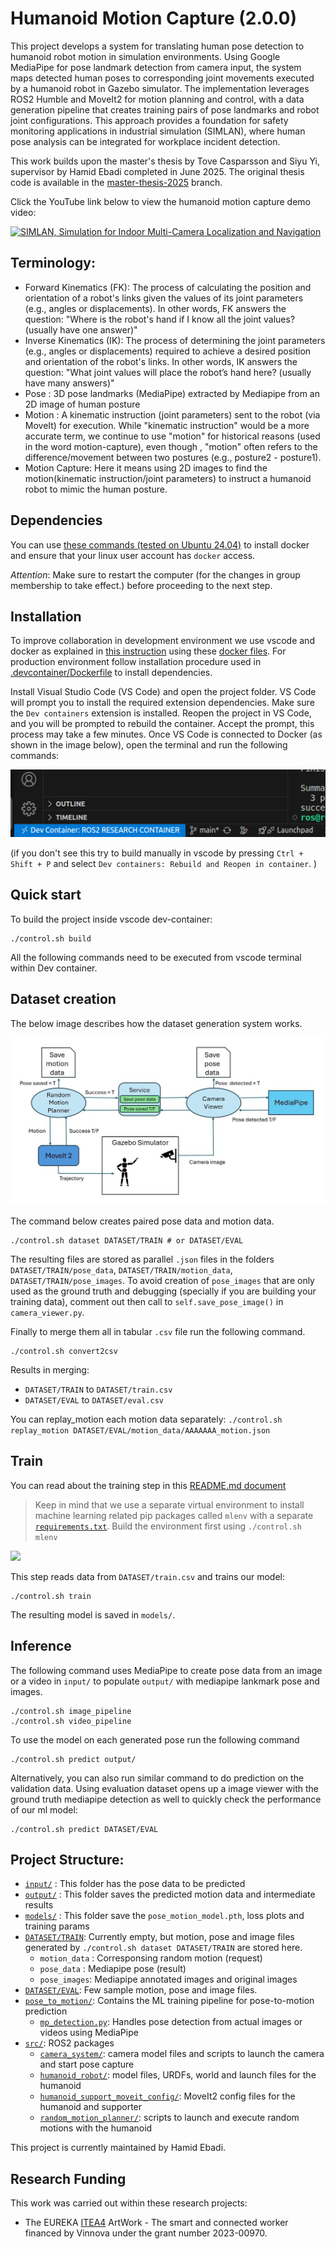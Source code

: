 # Humanoid Motion Capture (2.0.0)


This project develops a system for translating human pose detection to humanoid robot motion in simulation environments. Using Google MediaPipe for pose landmark detection from camera input, the system maps detected human poses to corresponding joint movements executed by a humanoid robot in Gazebo simulator. The implementation leverages ROS2 Humble and MoveIt2 for motion planning and control, with a data generation pipeline that creates training pairs of pose landmarks and robot joint configurations. This approach provides a foundation for safety monitoring applications in industrial simulation (SIMLAN), where human pose analysis can be integrated for workplace incident detection.

This work builds upon the master's thesis by Tove Casparsson and Siyu Yi, supervisor by Hamid Ebadi completed in June 2025. The original thesis code is available in the  [master-thesis-2025](https://github.com/infotiv-research/humanoid-mocap/tree/master-thesis-2025) branch.


Click the YouTube link below to view the humanoid motion capture demo video:

[![SIMLAN, Simulation for Indoor Multi-Camera Localization and Navigation](https://img.youtube.com/vi/-jM3-71x7ZQ/default.jpg)](https://www.youtube.com/watch?v=-jM3-71x7ZQ)



## Terminology:


- Forward Kinematics (FK): The process of calculating the position and orientation of a robot's links given the values of its joint parameters (e.g., angles or displacements). In other words, FK answers the question: "Where is the robot's hand if I know all the joint values? (usually have one answer)"
- Inverse Kinematics (IK): The process of determining the joint parameters (e.g., angles or displacements) required to achieve a desired position and orientation of the robot's links. In other words, IK answers the question: "What joint values will place the robot’s hand here? (usually have many answers)"
- Pose : 3D pose landmarks (MediaPipe) extracted by Mediapipe from an 2D image of human posture
- Motion : A kinematic instruction (joint parameters) sent to the robot (via MoveIt) for execution. While "kinematic instruction" would be a more accurate term, we continue to use "motion" for historical reasons (used in the word motion-capture), even though , "motion" often refers to the difference/movement between two postures (e.g., posture2 - posture1).
- Motion Capture: Here it means using 2D images to find the motion(kinematic instruction/joint parameters) to instruct a humanoid robot to mimic the human posture.

## Dependencies

You can use [these commands (tested on Ubuntu 24.04)](DEPENDENCIES.md) to install  docker and ensure that your linux user account has `docker` access.

*Attention*: Make sure to restart the computer (for the changes in group membership to take effect.) before proceeding to the next step.


## Installation

To improve collaboration in development environment we use vscode and docker as explained in [this instruction](https://www.allisonthackston.com/articles/docker-development.html) using these [docker files](https://github.com/athackst/dockerfiles). For production environment follow installation procedure used in [.devcontainer/Dockerfile](.devcontainer/Dockerfile) to install dependencies.

Install Visual Studio Code (VS Code) and open the project folder. VS Code will prompt you to install the required extension dependencies.
Make sure the `Dev containers` extension is installed. Reopen the project in VS Code, and you will be prompted to rebuild the container. Accept the prompt, this process may take a few minutes.
Once VS Code is connected to Docker (as shown in the image below), open the terminal and run the following commands:

![dev container in vscode](resources/vscode.png)

(if you don't see this try to build manually in vscode by pressing `Ctrl + Shift + P` and select `Dev containers: Rebuild and Reopen in container`.
)

## Quick start
To build the project inside vscode dev-container:

```
./control.sh build
```

All the following commands need to be executed from vscode terminal within Dev container.

## Dataset creation
The below image describes how the dataset generation system works.

![Dataset generation overview](resources/dataset_generation.jpg)


The command below  creates paired pose data and motion data.

```
./control.sh dataset DATASET/TRAIN # or DATASET/EVAL

```

The resulting files are stored as parallel `.json` files in the folders `DATASET/TRAIN/pose_data`, `DATASET/TRAIN/motion_data`, `DATASET/TRAIN/pose_images`. 
To avoid creation of `pose_images` that are only used as the ground truth and debugging (specially if you are building your training data), comment out then call to `self.save_pose_image()` in `camera_viewer.py`.

Finally to merge them all in tabular `.csv` file run the following command.
```
./control.sh convert2csv
```
Results in merging:
- `DATASET/TRAIN` to `DATASET/train.csv`
- `DATASET/EVAL` to `DATASET/eval.csv`

You can replay_motion each motion data separately: `./control.sh replay_motion DATASET/EVAL/motion_data/AAAAAAA_motion.json`

## Train

You can read about the training step in this [README.md document](pose_to_motion/README.md)

> Keep in mind that we use a separate virtual environment to install machine learning related pip packages called `mlenv`  with a separate [`requirements.txt`](pose_to_motion/MLrequirements.txt). Build the environment first using `./control.sh mlenv`

![](resources/ML.drawio.png)

This step reads data from `DATASET/train.csv` and trains our model:

```
./control.sh train
```
The resulting model is saved in `models/`.

## Inference

The following command uses MediaPipe to create pose data from an image or a video in `input/` to populate `output/` with mediapipe lankmark pose and images. 

```
./control.sh image_pipeline
./control.sh video_pipeline
```
To use the model on each generated pose run the following command

```
./control.sh predict output/
```

Alternatively, you can also run similar command to do prediction on the validation data. Using evaluation dataset opens up a image viewer with the ground truth mediapipe detection as well to quickly check the performance of our ml model:
```
./control.sh predict DATASET/EVAL
```
## Project Structure:
- [`input/`](input) : This folder has the pose data to be predicted
- [`output/`](output) : This folder saves the predicted motion data and intermediate results
- [`models/`](models) : This folder save the `pose_motion_model.pth`, loss plots and training params
- [`DATASET/TRAIN`](DATASET/TRAIN): Currently empty, but motion, pose and image files generated by `./control.sh dataset DATASET/TRAIN` are stored here.
  - `motion_data` : Corresponsing random motion (request)
  - `pose_data` : Mediapipe pose (result)
  - `pose_images`: Mediapipe annotated images and original images
- [`DATASET/EVAL`](DATASET/EVAL): Few sample motion, pose and image files.
- [`pose_to_motion/`](pose_to_motion): Contains the ML training pipeline for pose-to-motion prediction
  - [`mp_detection.py`](mp_detection.py): Handles pose detection from actual images or videos using MediaPipe
- [`src/`](src/): ROS2 packages
  - [`camera_system/`](src/camera_system/): camera model files and scripts to launch the camera and start pose capture
  - [`humanoid_robot/`](src/humanoid_robot/): model files, URDFs, world and launch files for the humanoid
  - [`humanoid_support_moveit_config/`](src/humanoid_support_moveit_config/): MoveIt2 config files for the humanoid and supporter
  - [`random_motion_planner/`](src/random_motion_planner/): scripts to launch and execute random motions with the humanoid


This project is currently maintained by Hamid Ebadi.

## Research Funding

This work was carried out within these research projects:

- The EUREKA [ITEA4](https://www.vinnova.se/p/artwork---the-smart-and-connected-worker/) ArtWork - The smart and connected worker financed by Vinnova under the grant number 2023-00970.